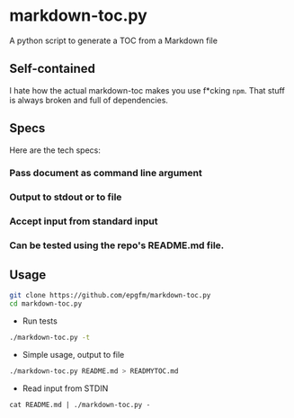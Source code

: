 # markdown-toc.py

A python script to generate a TOC from a Markdown file

## Self-contained

I hate how the actual markdown-toc makes you use f*cking `npm`.
That stuff is always broken and full of dependencies. 

## Specs

Here are the tech specs:

### Pass document as command line argument

### Output to stdout or to file

### Accept input from standard input

### Can be tested using the repo's README.md file.

## Usage

```bash
git clone https://github.com/epgfm/markdown-toc.py
cd markdown-toc.py
```

- Run tests
```bash
./markdown-toc.py -t
```

- Simple usage, output to file
```bash
./markdown-toc.py README.md > READMYTOC.md
```

- Read input from STDIN
```
cat README.md | ./markdown-toc.py - 
```
